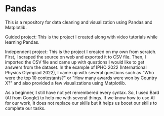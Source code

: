 # Pandas
This is a repository for data cleaning and visualization using Pandas and Matplotlib.

Guided project: This is the project I created along with video tutorials while learning Pandas.

Independent project: This is the project I created on my own from scratch. First, I scraped the source on web and exported it to CSV file. Then, I imported the CSV file and came up with questions I would like to get answers from the dataset. In the example of IPHO 2022 (International Physics Olympiad 2022), I came up with several questions such as "Who were the top 10 contestants?" or "How many awards were won by Country X?" and also provided a few visualizations using Matplotlib.

As a beginner, I still have not yet remembered every syntax. So, I used Bard (AI from Google) to help me with several things. If we know how to use AI for our work, it does not replace our skills but it helps us boost our skills to complete our tasks.
